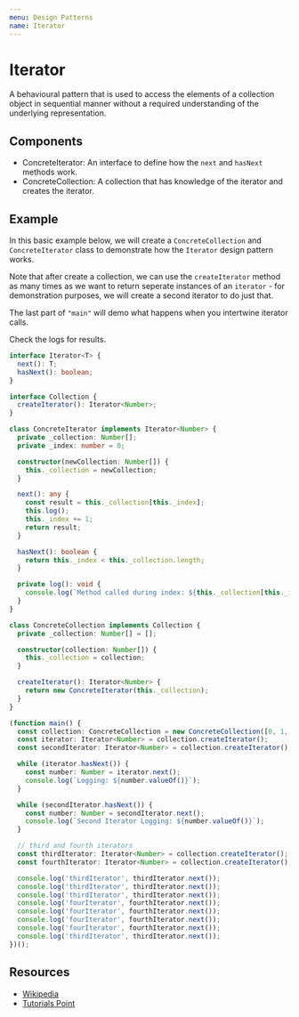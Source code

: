 ```yaml
---
menu: Design Patterns
name: Iterator
---
```


# Iterator

A behavioural pattern that is used to access the elements of a collection object in sequential manner without a required understanding of the underlying representation.

## Components

- ConcreteIterator: An interface to define how the `next` and `hasNext` methods work.
- ConcreteCollection: A collection that has knowledge of the iterator and creates the iterator.

## Example

In this basic example below, we will create a `ConcreteCollection` and `ConcreteIterator` class to demonstrate how the `Iterator` design pattern works.

Note that after create a collection, we can use the `createIterator` method as many times as we want to return seperate instances of an `iterator` - for demonstration purposes, we will create a second iterator to do just that.

The last part of `"main"` will demo what happens when you intertwine iterator calls.

Check the logs for results.

```typescript
interface Iterator<T> {
  next(): T;
  hasNext(): boolean;
}

interface Collection {
  createIterator(): Iterator<Number>;
}

class ConcreteIterator implements Iterator<Number> {
  private _collection: Number[];
  private _index: number = 0;

  constructor(newCollection: Number[]) {
    this._collection = newCollection;
  }

  next(): any {
    const result = this._collection[this._index];
    this.log();
    this._index += 1;
    return result;
  }

  hasNext(): boolean {
    return this._index < this._collection.length;
  }

  private log(): void {
    console.log(`Method called during index: ${this._collection[this._index]}`);
  }
}

class ConcreteCollection implements Collection {
  private _collection: Number[] = [];

  constructor(collection: Number[]) {
    this._collection = collection;
  }

  createIterator(): Iterator<Number> {
    return new ConcreteIterator(this._collection);
  }
}

(function main() {
  const collection: ConcreteCollection = new ConcreteCollection([0, 1, 2, 3]);
  const iterator: Iterator<Number> = collection.createIterator();
  const secondIterator: Iterator<Number> = collection.createIterator();

  while (iterator.hasNext()) {
    const number: Number = iterator.next();
    console.log(`Logging: ${number.valueOf()}`);
  }

  while (secondIterator.hasNext()) {
    const number: Number = secondIterator.next();
    console.log(`Second Iterator Logging: ${number.valueOf()}`);
  }

  // third and fourth iterators
  const thirdIterator: Iterator<Number> = collection.createIterator();
  const fourthIterator: Iterator<Number> = collection.createIterator();

  console.log('thirdIterator', thirdIterator.next());
  console.log('thirdIterator', thirdIterator.next());
  console.log('thirdIterator', thirdIterator.next());
  console.log('fourIterator', fourthIterator.next());
  console.log('fourIterator', fourthIterator.next());
  console.log('fourIterator', fourthIterator.next());
  console.log('fourIterator', fourthIterator.next());
  console.log('thirdIterator', thirdIterator.next());
})();
```

## Resources

- [Wikipedia](https://en.wikipedia.org/wiki/Iterator_pattern)
- [Tutorials Point](https://www.tutorialspoint.com/design_pattern/iterator_pattern.htm)
